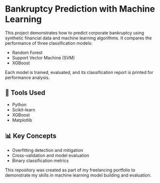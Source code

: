 # Bankruptcy Prediction with Machine Learning

This project demonstrates how to predict corporate bankruptcy using synthetic financial data and machine learning algorithms. It compares the performance of three classification models:

- Random Forest
- Support Vector Machine (SVM)
- XGBoost

Each model is trained, evaluated, and its classification report is printed for performance analysis.

## 🔧 Tools Used
- Python
- Scikit-learn
- XGBoost
- Matplotlib

## 📊 Key Concepts
- Overfitting detection and mitigation
- Cross-validation and model evaluation
- Binary classification metrics

This repository was created as part of my freelancing portfolio to demonstrate my skills in machine learning model building and evaluation.
